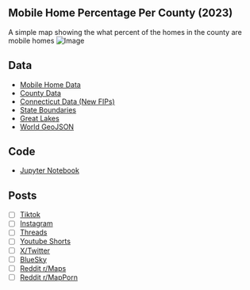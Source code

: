 ## Mobile Home Percentage Per County (2023)
A simple map showing the what percent of the homes in the county are mobile homes
![Image](https://drive.google.com/uc?export=view&id=)

## Data
* [Mobile Home Data](https://data.census.gov/table/ACSDP5Y2023.DP04?q=homeownership)
* [County Data](https://www.census.gov/geographies/mapping-files/time-series/geo/carto-boundary-file.html)
* [Connecticut Data (New FIPs)](https://geodata.ct.gov/datasets/ctmaps::ct-planning-regions-1/explore)
* [State Boundaries](https://www.census.gov/geographies/mapping-files/time-series/geo/carto-boundary-file.html)
* [Great Lakes](https://usicecenter.gov/Products/GreatLakesData)
* [World GeoJSON](https://public.opendatasoft.com/explore/dataset/world-administrative-boundaries/export/?flg=en-us)

## Code
* [Jupyter Notebook](FormatData.ipynb)

## Posts
- [ ] [Tiktok]()
- [ ] [Instagram]()
- [ ] [Threads]()
- [ ] [Youtube Shorts]()
- [ ] [X/Twitter]()
- [ ] [BlueSky]()
- [ ] [Reddit r/Maps]()
- [ ] [Reddit r/MapPorn]()
